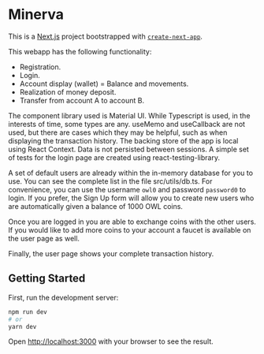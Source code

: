 # Minerva

This is a [Next.js](https://nextjs.org/) project bootstrapped with [`create-next-app`](https://github.com/vercel/next.js/tree/canary/packages/create-next-app).

This webapp has the following functionality:

- Registration.
- Login.
- Account display (wallet) = Balance and movements.
- Realization of money deposit.
- Transfer from account A to account B.

The component library used is Material UI. While Typescript is used, in the interests of time, some types are any. useMemo and useCallback are not used, but there are cases which they may be helpful, such as when displaying the transaction history. The backing store of the app is local using React Context. Data is not persisted between sessions. A simple set of tests for the login page are created using react-testing-library.

A set of default users are already within the in-memory database for you to use. You can see the complete list in the file src/utils/db.ts. For convenience, you can use the username `owl0` and password `password0` to login. If you prefer, the Sign Up form will allow you to create new users who are automatically given a balance of 1000 OWL coins.

Once you are logged in you are able to exchange coins with the other users. If you would like to add more coins to your account a faucet is available on the user page as well.

Finally, the user page shows your complete transaction history.

## Getting Started

First, run the development server:

```bash
npm run dev
# or
yarn dev
```

Open [http://localhost:3000](http://localhost:3000) with your browser to see the result.
